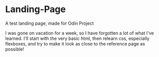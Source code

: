 # Landing-Page
A test landing page, made for Odin Project

I was gone on vacation for a week, so I have forgotten a lot of what I've learned. I'll start with the very basic html, then relearn css, especially flexboxes, and try to make it look as close to the reference page as possible!
